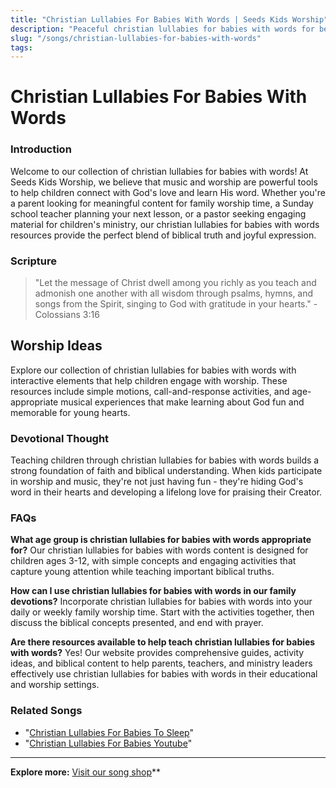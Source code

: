 ```yaml
---
title: "Christian Lullabies For Babies With Words | Seeds Kids Worship"
description: "Peaceful christian lullabies for babies with words for bedtime and quiet moments. Christian music to comfort and nurture young children's faith."
slug: "/songs/christian-lullabies-for-babies-with-words"
tags:
---
```


# Christian Lullabies For Babies With Words

### Introduction

Welcome to our collection of christian lullabies for babies with words! At Seeds Kids Worship, we believe that music and worship are powerful tools to help children connect with God's love and learn His word. Whether you're a parent looking for meaningful content for family worship time, a Sunday school teacher planning your next lesson, or a pastor seeking engaging material for children's ministry, our christian lullabies for babies with words resources provide the perfect blend of biblical truth and joyful expression.

### Scripture

> "Let the message of Christ dwell among you richly as you teach and admonish one another with all wisdom through psalms, hymns, and songs from the Spirit, singing to God with gratitude in your hearts." - Colossians 3:16

## Worship Ideas

Explore our collection of christian lullabies for babies with words with interactive elements that help children engage with worship. These resources include simple motions, call-and-response activities, and age-appropriate musical experiences that make learning about God fun and memorable for young hearts.

### Devotional Thought

Teaching children through christian lullabies for babies with words builds a strong foundation of faith and biblical understanding. When kids participate in worship and music, they're not just having fun - they're hiding God's word in their hearts and developing a lifelong love for praising their Creator.

### FAQs

**What age group is christian lullabies for babies with words appropriate for?**
Our christian lullabies for babies with words content is designed for children ages 3-12, with simple concepts and engaging activities that capture young attention while teaching important biblical truths.

**How can I use christian lullabies for babies with words in our family devotions?**
Incorporate christian lullabies for babies with words into your daily or weekly family worship time. Start with the activities together, then discuss the biblical concepts presented, and end with prayer.

**Are there resources available to help teach christian lullabies for babies with words?**
Yes! Our website provides comprehensive guides, activity ideas, and biblical content to help parents, teachers, and ministry leaders effectively use christian lullabies for babies with words in their educational and worship settings.

### Related Songs

- "[Christian Lullabies For Babies To Sleep](/songs/christian-lullabies-for-babies-to-sleep/)"
- "[Christian Lullabies For Babies Youtube](/songs/christian-lullabies-for-babies-youtube/)"

---

**Explore more:** [Visit our song shop](https://seedskidsworship.com/shop)**

<!-- Schema Markup -->
<script type="application/ld+json">
{
  "@context": "https://schema.org",
  "@type": "MusicRecording",
  "name": "Christian Lullabies For Babies With Words",
  "byArtist": {
    "@type": "MusicGroup",
    "name": "Seeds Kids Worship"
  },
  "isFamilyFriendly": true,
  "url": "https://seedskidsworship.com/songs/christian-lullabies-for-babies-with-words/"
}
</script>